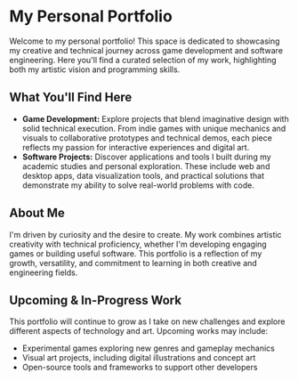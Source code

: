 # My Personal Portfolio

Welcome to my personal portfolio! This space is dedicated to showcasing my creative and technical journey across game development and software engineering. Here you'll find a curated selection of my work, highlighting both my artistic vision and programming skills.

## What You'll Find Here

- **Game Development:** Explore projects that blend imaginative design with solid technical execution. From indie games with unique mechanics and visuals to collaborative prototypes and technical demos, each piece reflects my passion for interactive experiences and digital art.
- **Software Projects:** Discover applications and tools I built during my academic studies and personal exploration. These include web and desktop apps, data visualization tools, and practical solutions that demonstrate my ability to solve real-world problems with code.

## About Me

I'm driven by curiosity and the desire to create. My work combines artistic creativity with technical proficiency, whether I'm developing engaging games or building useful software. This portfolio is a reflection of my growth, versatility, and commitment to learning in both creative and engineering fields.

## Upcoming & In-Progress Work

This portfolio will continue to grow as I take on new challenges and explore different aspects of technology and art. Upcoming works may include:

- Experimental games exploring new genres and gameplay mechanics
- Visual art projects, including digital illustrations and concept art
- Open-source tools and frameworks to support other developers

<!-- Feel free to browse through my projects to see how I merge art and technology in everything I do! -->
